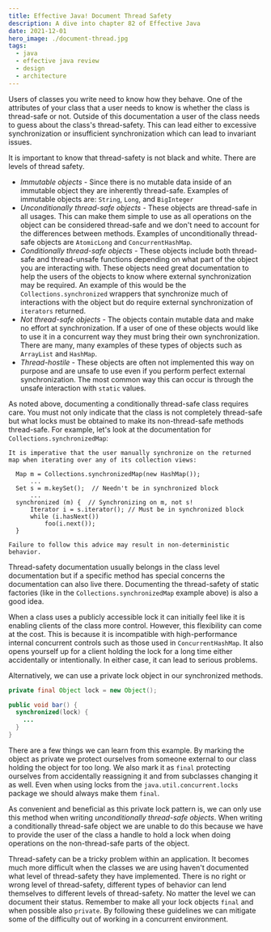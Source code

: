 ```yaml
---
title: Effective Java! Document Thread Safety
description: A dive into chapter 82 of Effective Java
date: 2021-12-01
hero_image: ./document-thread.jpg
tags:
  - java
  - effective java review
  - design
  - architecture
---
```


Users of classes you write need to know how they behave. One of the attributes of your class that a user needs to know is whether the class is thread-safe or not. Outside of this documentation a user of the class needs to guess about the class's thread-safety. This can lead either to excessive synchronization or insufficient synchronization which can lead to invariant issues. 

It is important to know that thread-safety is not black and white. There are levels of thread safety. 

* *Immutable objects* - Since there is no mutable data inside of an immutable object they are inherently thread-safe. Examples of immutable objects are: `String`, `Long`, and `BigInteger`
* *Unconditionally thread-safe objects* - These objects are thread-safe in all usages. This can make them simple to use as all operations on the object can be considered thread-safe and we don't need to account for the differences between methods. Examples of unconditionally thread-safe objects are `AtomicLong` and `ConcurrentHashMap`.
* *Conditionally thread-safe objects* - These objects include both thread-safe and thread-unsafe functions depending on what part of the object you are interacting with. These objects need great documentation to help the users of the objects to know where external synchronization may be required. An example of this would be the `Collections.synchronized` wrappers that synchronize much of interactions with the object but do require external synchronization of `iterators` returned.
* *Not thread-safe objects* - The objects contain mutable data and make no effort at synchronization. If a user of one of these objects would like to use it in a concurrent way they must bring their own synchronization. There are many, many examples of these types of objects such as `ArrayList` and `HashMap`.
* *Thread-hostile* - These objects are often not implemented this way on purpose and are unsafe to use even if you perform perfect external synchronization. The most common way this can occur is through the unsafe interaction with `static` values. 

As noted above, documenting a conditionally thread-safe class requires care. You must not only indicate that the class is not completely thread-safe but what locks must be obtained to make its non-thread-safe methods thread-safe. For example, let's look at the documentation for `Collections.synchronizedMap`:

```
It is imperative that the user manually synchronize on the returned map when iterating over any of its collection views:

  Map m = Collections.synchronizedMap(new HashMap());
      ...
  Set s = m.keySet();  // Needn't be in synchronized block
      ...
  synchronized (m) {  // Synchronizing on m, not s!
      Iterator i = s.iterator(); // Must be in synchronized block
      while (i.hasNext())
          foo(i.next());
  }
 
Failure to follow this advice may result in non-deterministic behavior.
```

Thread-safety documentation usually belongs in the class level documentation but if a specific method has special concerns the documentation can also live there. Documenting the thread-safety of static factories (like in the `Collections.synchronizedMap` example above) is also a good idea.

When a class uses a publicly accessible lock it can initially feel like it is enabling clients of the class more control. However, this flexibility can come at the cost. This is because it is incompatible with high-performance internal concurrent controls such as those used in `ConcurrentHashMap`. It also opens yourself up for a client holding the lock for a long time either accidentally or intentionally. In either case, it can lead to serious problems. 

Alternatively, we can use a private lock object in our synchronized methods.

```java
private final Object lock = new Object();

public void bar() {
  synchronized(lock) {
    ...
  }
}
```

There are a few things we can learn from this example. By marking the object as private we protect ourselves from someone external to our class holding the object for too long. We also mark it as `final` protecting ourselves from accidentally reassigning it and from subclasses changing it as well. Even when using locks from the `java.util.concurrent.locks` package we should always make them `final`. 

As convenient and beneficial as this private lock pattern is, we can only use this method when writing _unconditionally thread-safe objects_. When writing a conditionally thread-safe object we are unable to do this because we have to provide the user of the class a handle to hold a lock when doing operations on the non-thread-safe parts of the object.

Thread-safety can be a tricky problem within an application. It becomes much more difficult when the classes we are using haven't documented what level of thread-safety they have implemented. There is no right or wrong level of thread-safety, different types of behavior can lend themselves to different levels of thread-safety. No matter the level we can document their status. Remember to make all your lock objects `final` and when possible also `private`. By following these guidelines we can mitigate some of the difficulty out of working in a concurrent environment.  